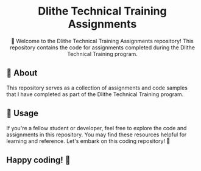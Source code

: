 
<h1 align="center">Dlithe Technical Training Assignments </h1>

<!-- Project Description -->
<p align="center">🚀 Welcome to the Dlithe Technical Training Assignments repository!   This repository contains the code for assignments completed during the Dlithe Technical Training program.</p>


<!-- About Section -->
## 📖 About

This repository serves as a collection of assignments and code samples that I have completed as part of the Dlithe Technical Training program. 

<!-- Assignments Section -->
## 🌟 Usage

If you're a fellow student or developer, feel free to explore the code and assignments in this repository. You may find these resources helpful for learning and reference.
Let's embark on this coding repository! 🚀
## Happy coding! 🚀
